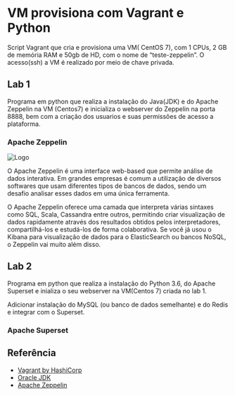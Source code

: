 
# VM provisiona com Vagrant e Python

Script Vagrant que cria e provisiona uma VM( CentOS 7), com 1 CPUs, 2 GB de memória RAM e 50gb de HD, com o nome de “teste-zeppelin”. O acesso(ssh) a VM é realizado por meio de chave privada.

## Lab 1 

Programa em python que realiza a instalação do Java(JDK) e do Apache Zeppelin na VM (Centos7) e inicializa o webserver do Zeppelin na porta 8888, bem com a criação dos usuarios e suas permissões de acesso a plataforma.

### Apache Zeppelin

![Logo](https://zeppelin.apache.org/assets/themes/zeppelin/img/zeppelin_classic_logo.png)



O Apache Zeppelin é uma interface web-based que permite análise de dados interativa. 
Em grandes empresas é comum a utilização de diversos softwares que usam diferentes tipos de bancos de dados, sendo um desafio analisar esses dados em uma única ferramenta.

O Apache Zeppelin oferece uma camada que interpreta várias sintaxes como SQL, Scala, Cassandra entre outros, permitindo criar visualização de dados rapidamente através dos resultados obtidos pelos interpretadores, compartilhá-los e estudá-los de forma colaborativa. 
Se você já usou o Kibana para visualização de dados para o ElasticSearch ou bancos NoSQL, o Zeppelin vai muito além disso.


## Lab 2

Programa em python que realiza a instalação do Python 3.6, do Apache Superset e inializa o seu webserver na VM(Centos 7) criada no lab 1.

Adicionar instalação do MySQL (ou banco de dados semelhante) e do Redis e integrar com o Superset.

### Apache Superset
## Referência

 - [Vagrant by HashiCorp](https://www.vagrantup.com/)
 - [Oracle JDK](https://www.oracle.com/in/java/technologies/downloads/)
 - [Apache Zeppelin](https://zeppelin.apache.org/)

